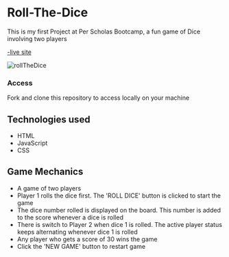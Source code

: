 # Roll-The-Dice

This is my first Project at Per Scholas Bootcamp, a fun game of Dice involving two players

[-live site](https://ericaning1.github.io/Roll-The-Dice/)

![rollTheDice](https://user-images.githubusercontent.com/105817567/202460097-e71497cd-8231-4a5c-82a1-1f4cbeb56a63.PNG)

### Access
Fork and clone this repository to access locally on your machine

## Technologies used
* HTML
* JavaScript
* CSS

## Game Mechanics
* A game of two players
* Player 1 rolls the dice first. The 'ROLL DICE' button is clicked to start the game
* The dice number rolled is displayed on the board. This number is added to the score whenever a dice is rolled
* There is switch to Player 2 when dice 1 is  rolled. The active player status keeps alternating whenever dice 1 is rolled
* Any player who gets a score of 30 wins the game
* Click the 'NEW GAME' button to restart game
